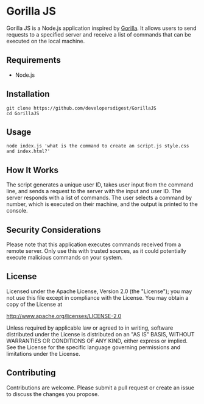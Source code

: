 
# Gorilla JS

Gorilla JS is a Node.js application inspired by [Gorilla](https://github.com/ShishirPatil/gorilla). It allows users to send requests to a specified server and receive a list of commands that can be executed on the local machine.

## Requirements

- Node.js

## Installation

```
git clone https://github.com/developersdigest/GorillaJS
cd GorillaJS
```

## Usage

```
node index.js 'what is the command to create an script.js style.css and index.html?'
```

## How It Works

The script generates a unique user ID, takes user input from the command line, and sends a request to the server with the input and user ID. The server responds with a list of commands. The user selects a command by number, which is executed on their machine, and the output is printed to the console.

## Security Considerations

Please note that this application executes commands received from a remote server. Only use this with trusted sources, as it could potentially execute malicious commands on your system.

## License

Licensed under the Apache License, Version 2.0 (the "License"); you may not use this file except in compliance with the License. You may obtain a copy of the License at 

http://www.apache.org/licenses/LICENSE-2.0

Unless required by applicable law or agreed to in writing, software distributed under the License is distributed on an "AS IS" BASIS, WITHOUT WARRANTIES OR CONDITIONS OF ANY KIND, either express or implied. See the License for the specific language governing permissions and limitations under the License.

## Contributing

Contributions are welcome. Please submit a pull request or create an issue to discuss the changes you propose.

